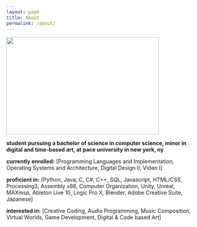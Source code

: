 ```yaml
---
layout: page
title: About
permalink: /about/
---
```

<img src="https://i.imgur.com/EyfQ5Qz.jpg" width="400" height="256">

**student pursuing a bachelor of science in computer science, minor in digital and time-based art, at pace university in new york, ny**

**currently enrolled:**
[Programming Languages and Implementation, 
Operating Systems and Architecture,
Digital Design II, 
Video I]

**proficient in:**
[Python,
Java,
C,
C#,
C++,
SQL,
Javascript,
HTML/CSS,
Processing3,
Assembly x86,
Computer Organization,
Unity,
Unreal,
MAXmsp,
Ableton Live 10,
Logic Pro X,
Blender,
Adobe Creative Suite,
Japanese]


**interested in:**
[Creative Coding,
Audio Programming,
Music Composition,
Virtual Worlds,
Game Development,
Digital & Code based Art]
